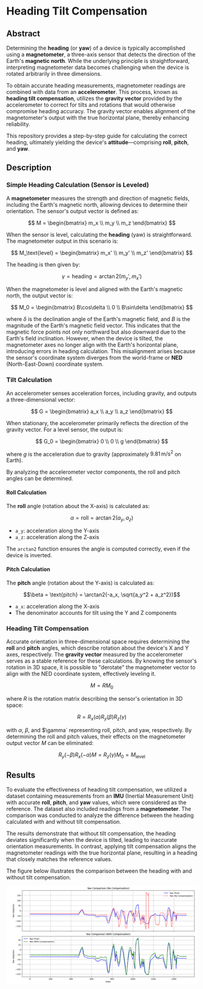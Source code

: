 # Heading Tilt Compensation

## Abstract
Determining the **heading** (or **yaw**) of a device is typically accomplished using a **magnetometer**, a three-axis sensor that detects the direction of the Earth's **magnetic north**. While the underlying principle is straightforward, interpreting magnetometer data becomes challenging when the device is rotated arbitrarily in three dimensions.

To obtain accurate heading measurements, magnetometer readings are combined with data from an **accelerometer**. This process, known as **heading tilt compensation**, utilizes the **gravity vector** provided by the accelerometer to correct for tilts and rotations that would otherwise compromise heading accuracy. The gravity vector enables alignment of the magnetometer's output with the true horizontal plane, thereby enhancing reliability.

This repository provides a step-by-step guide for calculating the correct heading, ultimately yielding the device's **attitude**—comprising **roll**, **pitch**, and **yaw**.

## Description

### Simple Heading Calculation (Sensor is Leveled)
A **magnetometer** measures the strength and direction of magnetic fields, including the Earth's magnetic north, allowing devices to determine their orientation. The sensor's output vector is defined as:

$$
M =
\begin{bmatrix}
m_x \\
m_y \\
m_z
\end{bmatrix}
$$

When the sensor is level, calculating the **heading** (yaw) is straightforward. The magnetometer output in this scenario is:

$$
M_\text{level} =
\begin{bmatrix}
m_x' \\
m_y' \\
m_z'
\end{bmatrix}
$$

The heading is then given by:

$$
\gamma = \text{heading} = \arctan2(m_y', m_x')
$$

When the magnetometer is level and aligned with the Earth's magnetic north, the output vector is:

$$
M_0 =
\begin{bmatrix}
B\cos\delta \\
0 \\
B\sin\delta
\end{bmatrix}
$$

where $\delta$ is the declination angle of the Earth's magnetic field, and $B$ is the magnitude of the Earth's magnetic field vector. This indicates that the magnetic force points not only northward but also downward due to the Earth's field inclination. However, when the device is tilted, the magnetometer axes no longer align with the Earth's horizontal plane, introducing errors in heading calculation. This misalignment arises because the sensor's coordinate system diverges from the world-frame or **NED** (North-East-Down) coordinate system.

### Tilt Calculation
An accelerometer senses acceleration forces, including gravity, and outputs a three-dimensional vector:

$$
G =
\begin{bmatrix}
a_x \\
a_y \\
a_z
\end{bmatrix}
$$

When stationary, the accelerometer primarily reflects the direction of the gravity vector. For a level sensor, the output is:

$$
G_0 =
\begin{bmatrix}
0 \\
0 \\
g
\end{bmatrix}
$$

where $g$ is the acceleration due to gravity (approximately $9.81\,\text{m/s}^2$ on Earth).

By analyzing the accelerometer vector components, the roll and pitch angles can be determined.

#### Roll Calculation

The **roll** angle (rotation about the X-axis) is calculated as:

```math
\alpha = \text{roll} = \arctan2(a_y, a_z)
```

- `a_y`: acceleration along the Y-axis
- `a_z`: acceleration along the Z-axis

The `arctan2` function ensures the angle is computed correctly, even if the device is inverted.

#### Pitch Calculation

The **pitch** angle (rotation about the Y-axis) is calculated as:

```math
\beta = \text{pitch} = \arctan2(-a_x, \sqrt{a_y^2 + a_z^2})
```

- `a_x`: acceleration along the X-axis
- The denominator accounts for tilt using the Y and Z components

<!-- This method maintains accuracy regardless of device orientation. -->

### Heading Tilt Compensation

Accurate orientation in three-dimensional space requires determining the **roll** and **pitch** angles, which describe rotation about the device's X and Y axes, respectively. The **gravity vector** measured by the accelerometer serves as a stable reference for these calculations. By knowing the sensor's rotation in 3D space, it is possible to "derotate" the magnetometer vector to align with the NED coordinate system, effectively leveling it.

$$
M = R M_0
$$

where $R$ is the rotation matrix describing the sensor's orientation in 3D space:

$$
R = R_x(\alpha) R_y(\beta) R_z(\gamma)
$$

with $\alpha$, $\beta$, and $\gamma` representing roll, pitch, and yaw, respectively. By determining the roll and pitch values, their effects on the magnetometer output vector $M$ can be eliminated:

$$
R_y(-\beta) R_x(-\alpha) M =  R_z(\gamma) M_0 = M_\text{level}
$$

## Results

To evaluate the effectiveness of heading tilt compensation, we utilized a dataset containing measurements from an **IMU** (Inertial Measurement Unit) with accurate **roll**, **pitch**, and **yaw** values, which were considered as the reference. The dataset also included readings from a **magnetometer**. The comparison was conducted to analyze the difference between the heading calculated with and without tilt compensation.

The results demonstrate that without tilt compensation, the heading deviates significantly when the device is tilted, leading to inaccurate orientation measurements. In contrast, applying tilt compensation aligns the magnetometer readings with the true horizontal plane, resulting in a heading that closely matches the reference values.

The figure below illustrates the comparison between the heading with and without tilt compensation.

![result](results/res.png)